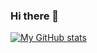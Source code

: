 ### Hi there 👋

[![My GitHub stats](https://github-readme-stats.vercel.app/api?username=ottlinger&count_private=true)](https://github.com/anuraghazra/github-readme-stats)

<!--
**ottlinger/ottlinger** is a ✨ _special_ ✨ repository because its `README.md` (this file) appears on your GitHub profile.

Here are some ideas to get you started:

- 🔭 I’m currently working on ...
- 🌱 I’m currently learning ...
- 👯 I’m looking to collaborate on ...
- 🤔 I’m looking for help with ...
- 💬 Ask me about ...
- 📫 How to reach me: ...
- 😄 Pronouns: ...
- ⚡ Fun fact: ...
-->
